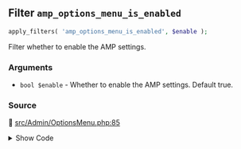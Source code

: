 ## Filter `amp_options_menu_is_enabled`

```php
apply_filters( 'amp_options_menu_is_enabled', $enable );
```

Filter whether to enable the AMP settings.

### Arguments

* `bool $enable` - Whether to enable the AMP settings. Default true.

### Source

:link: [src/Admin/OptionsMenu.php:85](/src/Admin/OptionsMenu.php#L85)

<details>
<summary>Show Code</summary>

```php
return (bool) apply_filters( 'amp_options_menu_is_enabled', true );
```

</details>

